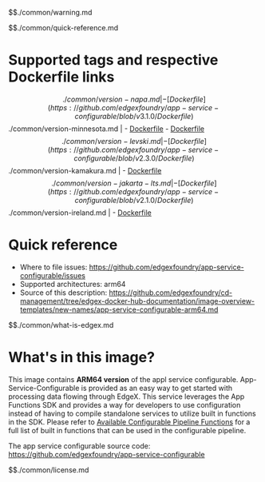 $$./common/warning.md

$$./common/quick-reference.md

# Supported tags and respective Dockerfile links

$$./common/version-napa.md |
        - [Dockerfile](https://github.com/edgexfoundry/app-service-configurable/blob/v3.1.0/Dockerfile)
$$./common/version-minnesota.md |
        - [Dockerfile](https://github.com/edgexfoundry/app-service-configurable/blob/v3.0.0/Dockerfile)
        - [Dockerfile](https://github.com/edgexfoundry/app-service-configurable/blob/v3.0.1/Dockerfile)
$$./common/version-levski.md |
        - [Dockerfile](https://github.com/edgexfoundry/app-service-configurable/blob/v2.3.0/Dockerfile)
$$./common/version-kamakura.md |
        - [Dockerfile](https://github.com/edgexfoundry/app-service-configurable/blob/v2.2.0/Dockerfile)
$$./common/version-jakarta-lts.md |
        - [Dockerfile](https://github.com/edgexfoundry/app-service-configurable/blob/v2.1.0/Dockerfile)
$$./common/version-ireland.md |
        - [Dockerfile](https://github.com/edgexfoundry/app-service-configurable/blob/v2.0.0/Dockerfile)

# Quick reference

- Where to file issues: https://github.com/edgexfoundry/app-service-configurable/issues
- Supported architectures: arm64
- Source of this description: https://github.com/edgexfoundry/cd-management/tree/edgex-docker-hub-documentation/image-overview-templates/new-names/app-service-configurable-arm64.md

$$./common/what-is-edgex.md

# What's in this image?

This image contains **ARM64 version** of the appl service configurable. App-Service-Configurable is provided as an easy way to get started with processing data flowing through EdgeX. This service leverages the App Functions SDK and provides a way for developers to use configuration instead of having to compile standalone services to utilize built in functions in the SDK. Please refer to [Available Configurable Pipeline Functions](https://docs.edgexfoundry.org/2.0/microservices/application/AppServiceConfigurable/#available-configurable-pipeline-functions) for a full list of built in functions that can be used in the configurable pipeline.

The app service configurable source code: <https://github.com/edgexfoundry/app-service-configurable>

$$./common/license.md
